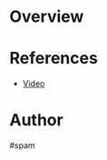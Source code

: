# Overview
# References
 - [Video](https://youtu.be/VFIOSWy93H0)
# Author
#spam
[](https://docs.google.com/document/d/1nz3CnM067C9wvaw4gtU3NKGS-a0Iw6YFA4qX7kkJms0/edit)
